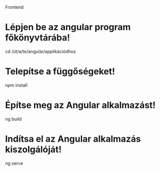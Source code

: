 Frontend

# Lépjen be az angular program főkönyvtárába!
cd /út/a/te/angular/applikációdhoz

# Telepítse a függőségeket! 
npm install

# Építse meg az Angular alkalmazást!
ng build

# Indítsa el az Angular alkalmazás kiszolgálóját!
ng serve
